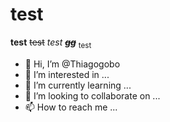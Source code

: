 # test
__test__ ~~test~~ *test* ***~~gg~~*** <sub>test<sub>
- 👋 Hi, I’m @Thiagogobo
- 👀 I’m interested in ...
- 🌱 I’m currently learning ...
- 💞️ I’m looking to collaborate on ...
- 📫 How to reach me ...

<!---
Thiagogobo/Thiagogobo is a ✨ special ✨ repository because its `README.md` (this file) appears on your GitHub profile.
You can click the Preview link to take a look at your changes.
--->
